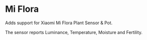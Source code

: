 # Mi Flora

Adds support for Xiaomi Mi Flora Plant Sensor & Pot.

The sensor reports Luminance, Temperature, Moisture and Fertility.